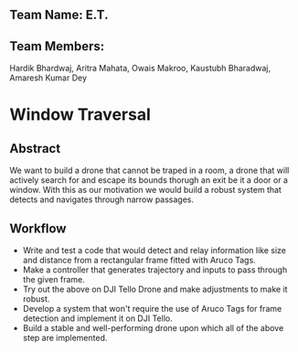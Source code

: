 ## Team Name: E.T.
## Team Members: 
Hardik Bhardwaj, Aritra Mahata, Owais Makroo, Kaustubh Bharadwaj, Amaresh Kumar Dey

# Window Traversal

## Abstract
We want to build a drone that cannot be traped in a room, a drone that will actively search for and escape its bounds thorugh an exit be it a door or a window. With this as our motivation we would build a robust system that detects and navigates through narrow passages.

## Workflow
- Write and test a code that would detect and relay information like size and distance from a rectangular frame fitted with Aruco Tags.
- Make a controller that generates trajectory and inputs to pass through the given frame.
- Try out the above on DJI Tello Drone and make adjustments to make it robust.
- Develop a system that won't require the use of Aruco Tags for frame detection and implement it on DJI Tello.
- Build a stable and well-performing drone upon which all of the above step are implemented.
